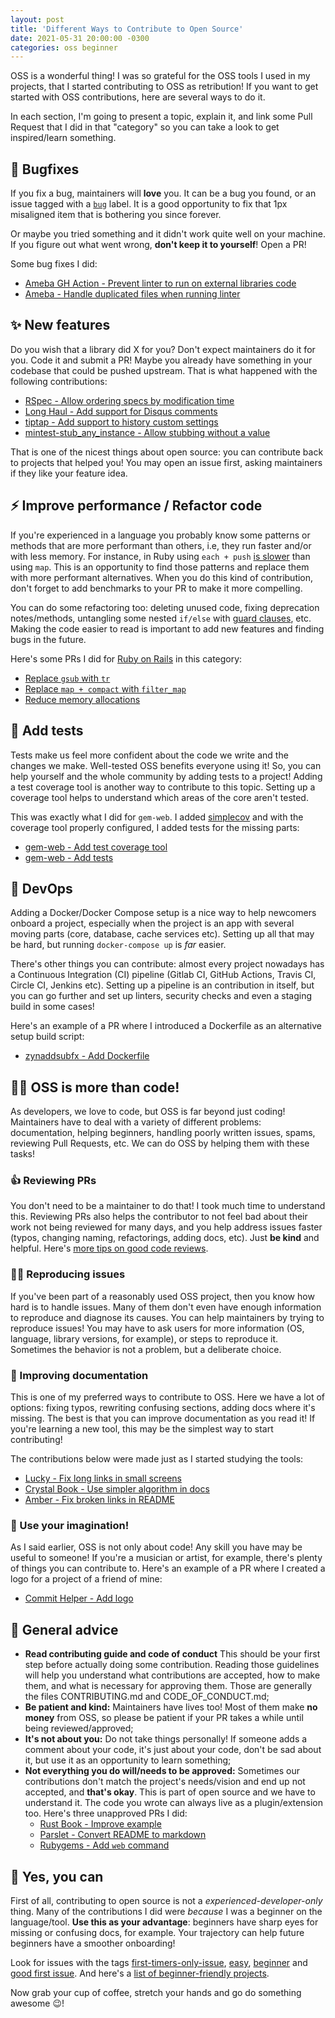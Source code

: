 ```yaml
---
layout: post
title: 'Different Ways to Contribute to Open Source'
date: 2021-05-31 20:00:00 -0300
categories: oss beginner
---
```


OSS is a wonderful thing! I was so grateful for the OSS tools I used in my projects, that I started
contributing to OSS as retribution! If you want to get started with OSS contributions, here are
several ways to do it.

In each section, I'm going to present a topic, explain it, and link some Pull Request that I did in
that "category" so you can take a look to get inspired/learn something.

## 🐛 Bugfixes

If you fix a bug, maintainers will **love** you. It can be a bug you found, or an issue tagged with
a [`bug`][bug-issues] label. It is a good opportunity to fix that 1px misaligned item that is
bothering you since forever.

Or maybe you tried something and it didn't work quite well on your machine. If you figure out what
went wrong, **don't keep it to yourself**! Open a PR!

Some bug fixes I did:

- [Ameba GH Action - Prevent linter to run on external libraries code](https://github.com/crystal-ameba/github-action/pull/9)
- [Ameba - Handle duplicated files when running linter](https://github.com/crystal-ameba/ameba/pull/151)

## ✨ New features

Do you wish that a library did X for you? Don't expect maintainers do it for you. Code it and
submit a PR! Maybe you already have something in your codebase that could be pushed upstream. That
is what happened with the following contributions:

- [RSpec - Allow ordering specs by modification time](https://github.com/rspec/rspec-core/pull/2778)
- [Long Haul - Add support for Disqus comments](https://github.com/brianmaierjr/long-haul/pull/78)
- [tiptap - Add support to history custom settings](https://github.com/ueberdosis/tiptap/pull/213)
- [mintest-stub_any_instance - Allow stubbing without a value](https://github.com/codeodor/minitest-stub_any_instance/pull/13/files)

That is one of the nicest things about open source: you can contribute back to projects that helped
you! You may open an issue first, asking maintainers if they like your feature idea.

## ⚡ Improve performance / Refactor code

If you're experienced in a language you probably know some patterns or methods that are more performant than others,
i.e, they run faster and/or with less memory. For instance, in Ruby using `each + push` [is slower][each-map] than using
`map`. This is an opportunity to find those patterns and replace them with more performant alternatives. When you do
this kind of contribution, don't forget to add benchmarks to your PR to make it more compelling.

You can do some refactoring too: deleting unused code, fixing deprecation notes/methods, untangling some nested
`if/else` with [guard clauses][guards], etc. Making the code easier to read is important to add new features and finding
bugs in the future.

Here's some PRs I did for [Ruby on Rails](https://rubyonrails.org/) in this category:

- [Replace `gsub` with `tr`](https://github.com/rails/rails/pull/42054)
- [Replace `map + compact` with `filter_map`](https://github.com/rails/rails/pull/42053)
- [Reduce memory allocations](https://github.com/rails/rails/pull/41335)

## 🧪 Add tests

Tests make us feel more confident about the code we write and the changes we make. Well-tested OSS benefits everyone
using it! So, you can help yourself and the whole community by adding tests to a project! Adding a test coverage tool is
another way to contribute to this topic. Setting up a coverage tool helps to understand which areas of the core aren't
tested.

This was exactly what I did for `gem-web`. I added [simplecov](https://github.com/simplecov-ruby/simplecov) and with the
coverage tool properly configured, I added tests for the missing parts:

- [gem-web - Add test coverage tool](https://github.com/bitboxer/gem-web/pull/5)
- [gem-web - Add tests](https://github.com/bitboxer/gem-web/pull/6)

## 🐋 DevOps

Adding a Docker/Docker Compose setup is a nice way to help newcomers onboard a project, especially when the project is
an app with several moving parts (core, database, cache services etc). Setting up all that may be hard, but running
`docker-compose up` is _far_ easier.

There's other things you can contribute: almost every project nowadays has a Continuous Integration (CI) pipeline
(Gitlab CI, GitHub Actions, Travis CI, Circle CI, Jenkins etc). Setting up a pipeline is an contribution in itself, but
you can go further and set up linters, security checks and even a staging build in some cases!

Here's an example of a PR where I introduced a Dockerfile as an alternative setup build script:

- [zynaddsubfx - Add Dockerfile](https://github.com/zynaddsubfx/zyn-fusion-build/pull/29)

## 👩‍💻 OSS is more than code!

As developers, we love to code, but OSS is far beyond just coding! Maintainers have to deal with a variety of different
problems: documentation, helping beginners, handling poorly written issues, spams, reviewing Pull Requests, etc. We can do
OSS by helping them with these tasks!

### 👍 Reviewing PRs

You don't need to be a maintainer to do that! I took much time to understand this. Reviewing PRs also helps the
contributor to not feel bad about their work not being reviewed for many days, and you help address issues faster
(typos, changing naming, refactorings, adding docs, etc). Just **be kind** and helpful. Here's [more tips on good code
reviews](https://stackoverflow.blog/2019/09/30/how-to-make-good-code-reviews-better/).

### 🕵️‍♂️ Reproducing issues

If you've been part of a reasonably used OSS project, then you know how hard is to handle issues.
Many of them don't even have enough information to reproduce and diagnose its causes. You can help
maintainers by trying to reproduce issues! You may have to ask users for more information (OS,
language, library versions, for example), or steps to reproduce it. Sometimes the behavior is not a
problem, but a deliberate choice.

### 📝 Improving documentation

This is one of my preferred ways to contribute to OSS. Here we have a lot of options: fixing typos, rewriting confusing
sections, adding docs where it's missing. The best is that you can improve documentation as you read it! If you're
learning a new tool, this may be the simplest way to start contributing!

The contributions below were made just as I started studying the tools:

- [Lucky - Fix long links in small screens](https://github.com/luckyframework/website/pull/305)
- [Crystal Book - Use simpler algorithm in docs](https://github.com/crystal-lang/crystal-book/pull/394)
- [Amber - Fix broken links in README](https://github.com/amberframework/amber/pull/1153)

### 🎨 Use your imagination!

As I said earlier, OSS is not only about code! Any skill you have may be useful to someone! If you're a musician or
artist, for example, there's plenty of things you can contribute to. Here's an example of a PR where I created a logo
for a project of a friend of mine:

- [Commit Helper - Add logo](https://github.com/andre-filho/commit-helper/pull/27)

## 🎯 General advice

- **Read contributing guide and code of conduct** This should be your first step before actually doing some
  contribution. Reading those guidelines will help you understand what contributions are accepted, how to make them, and
  what is necessary for approving them. Those are generally the files CONTRIBUTING.md and CODE_OF_CONDUCT.md;
- **Be patient and kind:** Maintainers have lives too! Most of them make **no money** from OSS, so please be patient if your PR takes a while until being reviewed/approved;
- **It's not about you:** Do not take things personally! If someone adds a comment about your code, it's just about your
  code, don't be sad about it, but use it as an opportunity to learn something;
- **Not everything you do will/needs to be approved:** Sometimes our contributions don't match the project's needs/vision
  and end up not accepted, and **that's okay**. This is part of open source and we have to understand it. The code you
  wrote can always live as a plugin/extension too. Here's three unapproved PRs I did:
  - [Rust Book - Improve example][unapproved-rustbook]
  - [Parslet - Convert README to markdown][unapproved-parslet]
  - [Rubygems - Add `web` command][unapproved-rubygems]

## 💪 Yes, you can

First of all, contributing to open source is not a _experienced-developer-only_ thing. Many of the contributions I did
were _because_ I was a beginner on the language/tool. **Use this as your advantage**: beginners have sharp eyes for
missing or confusing docs, for example. Your trajectory can help future beginners have a smoother onboarding!

Look for issues with the tags [first-timers-only-issue], [easy][easy-issue], [beginner][beginner-issue] and [good first
issue][good-issue]. And here's a [list of beginner-friendly projects](https://github.com/MunGell/awesome-for-beginners).

Now grab your cup of coffee, stretch your hands and go do something awesome <span class="dark-safe">😉</span>!

[bug-issues]: https://github.com/search?q=label%3Abug&type=Issues
[easy-issue]: https://github.com/search?q=label%3Aeasy&type=Issues
[beginner-issue]: https://github.com/search?q=label%3Abeginner&type=Issues
[good-issue]: https://github.com/search?q=label%3A%22good+first+issue%22&type=Issues
[first-timers-only-issue]: https://github.com/search?q=label%3Afirst-timers-only&type=Issues
[unapproved-rustbook]: https://github.com/rust-lang/book/pull/2673
[unapproved-parslet]: https://github.com/kschiess/parslet/pull/200
[unapproved-rubygems]: https://github.com/rubygems/rubygems/pull/2835
[guards]: https://refactoring.com/catalog/replaceNestedConditionalWithGuardClauses.html
[each-map]: https://github.com/JuanitoFatas/fast-ruby#enumerableeach--push-vs-enumerablemap-code
